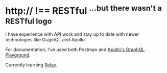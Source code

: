 # http:// !== RESTful <sup>...but there wasn't a RESTful logo</sup>

I have experience with API work and stay up to date with newer technologies like <a target="_blank" class="graphql">GraphQL</a> and <a target="_blank" class="apollo">Apollo</a>.

For documentation, I've used both <a target="_blank" class="postman">Postman</a> and <a target="_blank" class="apollo" href="https://www.apollographql.com/docs/apollo-server/testing/graphql-playground/">Apollo's GraphQL Playground</a>.

Currently learning <a target="_blank" class="relay" href="https://relay.dev/">Relay</a>.
